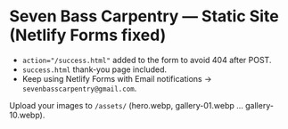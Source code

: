# Seven Bass Carpentry — Static Site (Netlify Forms fixed)

- `action="/success.html"` added to the form to avoid 404 after POST.
- `success.html` thank-you page included.
- Keep using Netlify Forms with Email notifications → `sevenbasscarpentry@gmail.com`.

Upload your images to `/assets/` (hero.webp, gallery-01.webp ... gallery-10.webp).
